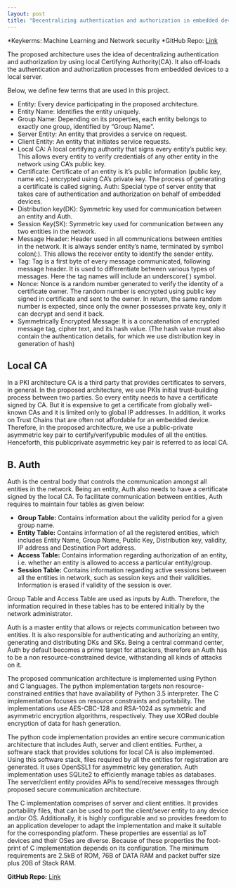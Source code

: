 ```yaml
---
layout: post
title: "Decentralizing authentication and authorization in embedded devices"
---
```


*Keykerms: Machine Learning and Network security
*GitHub Repo: [Link](https://github.com/sunithan29/Network_security_analyser)

The proposed architecture uses the idea of decentralizing authentication and authorization by using local Certifying Authority(CA). It also off-loads the authentication and authorization processes from embedded devices to a local server.

Below, we define few terms that are used in this project.

* Entity: Every device participating in the proposed architecture.
* Entity Name: Identifies the entity uniquely.
* Group Name: Depending on its properties, each entity belongs to exactly one group, identified by “Group Name”.
* Server Entity: An entity that provides a service on request.
* Client Entity: An entity that initiates service requests.
* Local CA: A local certifying authority that signs every entity’s public key. This allows every entity to verify credentials of any other   entity in the network using CA’s public key.
* Certificate: Certificate of an entity is it’s public information (public key, name etc.) encrypted using CA’s private key. The process     of generating a certificate is called signing.  Auth: Special type of server entity that takes care of authentication and authorization   on behalf of embedded devices. 
* Distribution key(DK): Symmetric key used for communication between an entity and Auth.
* Session Key(SK): Symmetric key used for communication between any two entities in the network.
* Message Header: Header used in all communications between entities in the network. It is always sender entity’s name, terminated by       symbol colon(:). This allows the receiver entity to identify the sender entity. 
* Tag: Tag is a first byte of every message communicated, following message header. It is used to differentiate between various types of     messages. Here the tag names will include an underscore( ) symbol. 
* Nonce: Nonce is a random number generated to verify the identity of a certificate owner. The random number is encrypted using public key   signed in certificate and sent to the owner. In return, the same random number is expected, since only the owner possesses private key,   only it can decrypt and send it back. 
* Symmetrically Encrypted Message: It is a concatenation of encrypted message tag, cipher text, and its hash value. (The hash value must also contain the authentication details, for which we use distribution key in generation of hash)

## Local CA

In a PKI architecture CA is a third party that provides certificates to servers, in general. In the proposed architecture, we use PKIs initial trust-building process between two parties. So every entity needs to have a certificate signed by CA. But it is expensive to get a certificate from globally well-known CAs and it is limited only to global IP addresses. In addition, it works on Trust Chains that are often not affordable for an embedded device. Therefore, in the proposed architecture, we use a public-private asymmetric key pair to certify/verifypublic modules of all the entities. Henceforth, this publicprivate asymmetric key pair is referred to as local CA.

## B. Auth

Auth is the central body that controls the communication amongst all entities in the network. Being an entity, Auth also needs to have a certificate signed by the local CA. To facilitate communication between entities, Auth requires to maintain four tables as given below:

* **Group Table:** Contains information about the validity period for a given group name. 
* **Entity Table:** Contains information of all the registered entities, which includes Entity Name, Group Name, Public Key, Distribution key, validity, IP address and Destination Port address.
* **Access Table:** Contains information regarding authorization of an entity, i.e. whether an entity is allowed to access a particular entity/group.
* **Session Table:** Contains information regarding active sessions between all the entities in network, such as session keys and their validities. Information is erased if validity of the session is over. 

Group Table and Access Table are used as inputs by Auth. Therefore, the information required in these tables has to be entered initially by the network administrator.

Auth is a master entity that allows or rejects communication between two entities. It is also responsible for authenticating and authorizing an entity, generating and distributing DKs and SKs. Being a central command center, Auth by default becomes a prime target for attackers, therefore an Auth has to be a non resource-constrained device, withstanding all kinds of attacks on it. 


The proposed communication architecture is implemented using Python and C languages. The python implementation targets non resource-constrained entities that have availability of Python 3.5 interpreter. The C implementation focuses on resource constraints and portability. The implementations use AES-CBC-128 and RSA-1024 as symmetric and asymmetric encryption algorithms, respectively. They use XORed double encryption of data for hash generation.

The python code implementation provides an entire secure communication architecture that includes Auth, server and client entities. Further, a software stack that provides solutions for local CA is also implemented. Using this software stack, files required by all the entities for registration are generated. It uses OpenSSL1 for asymmetric key generation. Auth implementation uses SQLite2 to efficiently manage tables as databases. The server/client entity provides APIs to send/receive messages through proposed secure communication architecture.

The C implementation comprises of server and client entities. It provides portability files, that can be used to port the client/sever entity to any device and/or OS. Additionally, it is highly configurable and so provides freedom to an application developer to adapt the implementation and make it suitable for the corresponding platform. These properties are essential as IoT devices and their OSes are diverse. Because of these properties the foot-print of C implementation depends on its configuration. The minimum requirements are 2.5kB of ROM, 76B of DATA RAM and packet buffer size plus 20B of Stack RAM.

**GitHub Repo:** [Link](https://github.com/sunithan29/embedded_security)



